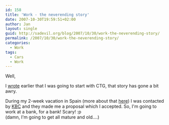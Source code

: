```yaml
---
id: 158
title: 'Work - the neverending story'
date: 2007-10-30T19:59:51+02:00
author: Jan
layout: single
guid: http://sadevil.org/blog/2007/10/30/work-the-neverending-story/
permalink: /2007/10/30/work-the-neverending-story/
categories:
  - Work
tags:
  - Cars
  - Work
---
```

Well,

I <a TARGET="_blank" HREF="https://kcore.org/2007/09/30/so-long-and-thanks-for-all-the-fish/">wrote</a> earlier that I was going to start with CTG, that story has gone a bit awry.

During my 2-week vacation in Spain (more about that <a href="https://kcore.org/2007/10/30/come-flush-with-us/" target="_blank">here</a>) I was contacted by <a TARGET="_blank" HREF="http://www.kbc.be">KBC</a> and they made me a proposal which I accepted. So, I'm going to work at a bank, for a bank! Scary! :p (damn, I'm going to get all mature and old....)